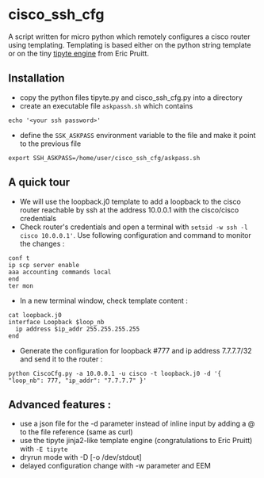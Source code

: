 # cisco_ssh_cfg

A script written for micro python which remotely configures a cisco router using templating.
Templating is based either on the python string template or on the tiny [tipyte engine](https://github.com/ericpruitt/tipyte) from Eric Pruitt.

## Installation

- copy the python files tipyte.py and cisco_ssh_cfg.py into a directory
- create an executable file `askpassh.sh` which contains
```
echo '<your ssh password>'
```
- define the `SSK_ASKPASS` environment variable to the file and make it point to the previous file
```
export SSH_ASKPASS=/home/user/cisco_ssh_cfg/askpass.sh
```

## A quick tour

- We will use the loopback.j0 template to add a loopback to the cisco router reachable by ssh at the address 10.0.0.1 with the cisco/cisco credentials
- Check router's credentials and open a terminal with `setsid -w ssh -l cisco 10.0.0.1'`. Use following configuration and command to monitor the changes :
```
conf t
ip scp server enable
aaa accounting commands local
end
ter mon
```
- In a new terminal window, check template content :
```
cat loopback.j0
interface Loopback $loop_nb
  ip address $ip_addr 255.255.255.255
end
```
- Generate the configuration for loopback #777 and ip address 7.7.7.7/32 and send it to the router :
```
python CiscoCfg.py -a 10.0.0.1 -u cisco -t loopback.j0 -d '{ "loop_nb": 777, "ip_addr": "7.7.7.7" }'
```


## Advanced features :
- use a json file for the -d parameter instead of inline input by adding a @ to the file reference (same as curl)
- use the tipyte jinja2-like template engine (congratulations to Eric Pruitt) with `-E tipyte`
- dryrun mode with -D [-o /dev/stdout]
- delayed configuration change with -w parameter and EEM

